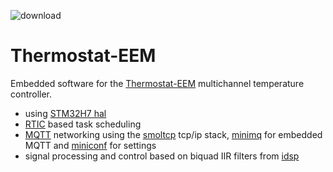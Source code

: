![download](https://user-images.githubusercontent.com/17088194/202482347-8327558f-0a0e-4e09-905c-88c8c808cbae.png)


# Thermostat-EEM
Embedded software for the [Thermostat-EEM](https://github.com/sinara-hw/Thermostat_EEM) multichannel temperature controller.

- using [STM32H7 hal](https://github.com/stm32-rs/stm32h7xx-hal) 
- [RTIC](https://github.com/rtic-rs/cortex-m-rtic) based task scheduling
- [MQTT](https://mqtt.org/) networking using the [smoltcp](https://github.com/smoltcp-rs/smoltcp) tcp/ip stack, [minimq](https://github.com/quartiq/minimq) for embedded MQTT and [miniconf](https://github.com/quartiq/miniconf) for settings
- signal processing and control based on biquad IIR filters from [idsp](https://github.com/quartiq/idsp)

